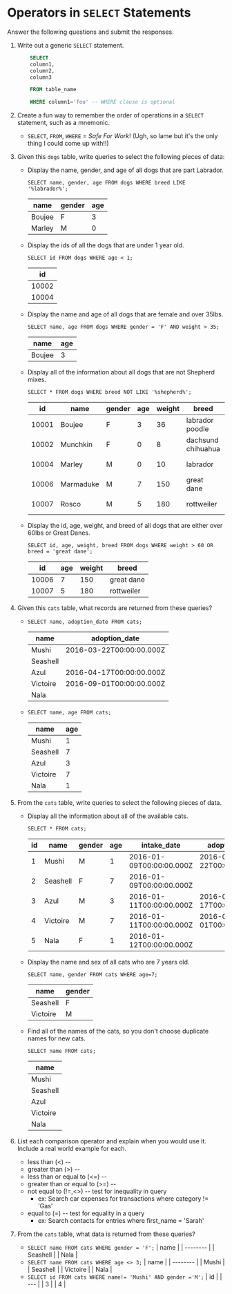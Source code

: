 # Operators in `SELECT` Statements

Answer the following questions and submit the responses.

1. Write out a generic `SELECT` statement.
    ``` SQL
        SELECT
        column1,
        column2,
        column3

        FROM table_name

        WHERE column1='foo' -- WHERE clause is optional
    ```
1. Create a fun way to remember the order of operations in a `SELECT` statement, such as a mnemonic.
   * `SELECT`, `FROM`, `WHERE` = *Safe For Work*! (Ugh, so lame but it's the only thing I could come up with!!)
1. Given this `dogs` table, write queries to select the following pieces of data:
   * Display the name, gender, and age of all dogs that are part Labrador.

        `SELECT name, gender, age FROM dogs WHERE breed LIKE '%labrador%';`

        | name   | gender | age |
        | ------ | ------ | --- |
        | Boujee | F      | 3   |
        | Marley | M      | 0   |
   * Display the ids of all the dogs that are under 1 year old.

        `SELECT id FROM dogs WHERE age < 1;`

        | id    |
        | ----- |
        | 10002 |
        | 10004 |
   * Display the name and age of all dogs that are female and over 35lbs.

        `SELECT name, age FROM dogs WHERE gender = 'F' AND weight > 35;`

        | name   | age |
        | ------ | --- |
        | Boujee | 3   |
   * Display all of the information about all dogs that are not Shepherd mixes.

        `SELECT * FROM dogs WHERE breed NOT LIKE '%shepherd%';`

        | id    | name      | gender | age | weight | breed              | intake_date              | in_foster                |
        | ----- | --------- | ------ | --- | ------ | ------------------ | ------------------------ | ------------------------ |
        | 10001 | Boujee    | F      | 3   | 36     | labrador poodle    | 2017-06-22T00:00:00.000Z |                          |
        | 10002 | Munchkin  | F      | 0   | 8      | dachsund chihuahua | 2017-01-13T00:00:00.000Z | 2017-01-31T00:00:00.000Z |
        | 10004 | Marley    | M      | 0   | 10     | labrador           | 2017-05-04T00:00:00.000Z | 2016-06-20T00:00:00.000Z |
        | 10006 | Marmaduke | M      | 7   | 150    | great dane         | 2016-03-22T00:00:00.000Z | 2016-05-15T00:00:00.000Z |
        | 10007 | Rosco     | M      | 5   | 180    | rottweiler         | 2017-04-01T00:00:00.000Z |                          |

   * Display the id, age, weight, and breed of all dogs that are either over 60lbs or Great Danes.

        `SELECT id, age, weight, breed FROM dogs WHERE weight > 60 OR breed = 'great dane';`

        | id    | age | weight | breed      |
        | ----- | --- | ------ | ---------- |
        | 10006 | 7   | 150    | great dane |
        | 10007 | 5   | 180    | rottweiler |

1. Given this `cats` table, what records are returned from these queries?
    * `SELECT name, adoption_date FROM cats;`

        | name     | adoption_date            |
        | -------- | ------------------------ |
        | Mushi    | 2016-03-22T00:00:00.000Z |
        | Seashell |                          |
        | Azul     | 2016-04-17T00:00:00.000Z |
        | Victoire | 2016-09-01T00:00:00.000Z |
        | Nala     |                          |

    * `SELECT name, age FROM cats;`

        | name     | age |
        | -------- | --- |
        | Mushi    | 1   |
        | Seashell | 7   |
        | Azul     | 3   |
        | Victoire | 7   |
        | Nala     | 1   |

1. From the `cats` table, write queries to select the following pieces of data.

    * Display all the information about all of the available cats.

        `SELECT * FROM cats;`

        | id  | name     | gender | age | intake_date              | adoption_date            |
        | --- | -------- | ------ | --- | ------------------------ | ------------------------ |
        | 1   | Mushi    | M      | 1   | 2016-01-09T00:00:00.000Z | 2016-03-22T00:00:00.000Z |
        | 2   | Seashell | F      | 7   | 2016-01-09T00:00:00.000Z |                          |
        | 3   | Azul     | M      | 3   | 2016-01-11T00:00:00.000Z | 2016-04-17T00:00:00.000Z |
        | 4   | Victoire | M      | 7   | 2016-01-11T00:00:00.000Z | 2016-09-01T00:00:00.000Z |
        | 5   | Nala     | F      | 1   | 2016-01-12T00:00:00.000Z |                          |

    * Display the name and sex of all cats who are 7 years old.

        `SELECT name, gender FROM cats WHERE age=7;`

        | name     | gender |
        | -------- | ------ |
        | Seashell | F      |
        | Victoire | M      |

    * Find all of the names of the cats, so you don't choose duplicate names for new cats.

        `SELECT name FROM cats;`

        | name     |
        | -------- |
        | Mushi    |
        | Seashell |
        | Azul     |
        | Victoire |
        | Nala     |

1. List each comparison operator and explain when you would use it. Include a real world example for each.
    * less than (<) --
    * greater than (>) --
    * less than or equal to (<=) --
    * greater than or equal to (>=) --
    * not equal to (!=,<>) -- test for inequality in query
      * ex: Search car expenses for transactions where category != 'Gas'
    * equal to (=) -- test for equality in a query
      * ex: Search contacts for entries where first_name = 'Sarah'
1. From the `cats` table, what data is returned from these queries?
    * `SELECT name FROM cats WHERE gender = 'F';`
        | name     |
        | -------- |
        | Seashell |
        | Nala     |
    * `SELECT name FROM cats WHERE age <> 3;`
        | name     |
        | -------- |
        | Mushi    |
        | Seashell |
        | Victoire |
        | Nala     |
    * `SELECT id FROM cats WHERE name!= 'Mushi' AND gender ='M';`
        | id  |
        | --- |
        | 3   |
        | 4   |